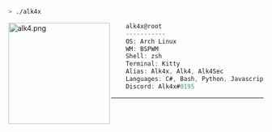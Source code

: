 ```zsh
> ./alk4x
```

<img align="left" src="https://us.123rf.com/450wm/vectora/vectora1605/vectora160501973/56394694-fondo-espiral-elemento-abstracto-v%C3%B3rtice-resumen-en-blanco-y-negro-espiral-giro-gr%C3%A1fico-l%C3%ADneas-modelo-circu.jpg?ver=6" alt="alk4.png" width="200"/>

```csharp
    alk4x@root
    -----------
    OS: Arch Linux
    WM: BSPWM
    Shell: zsh
    Terminal: Kitty
    Alias: Alk4x, Alk4, Alk4Sec
    Languages: C#, Bash, Python, Javascript
    Discord: Alk4x#0195
```
---
